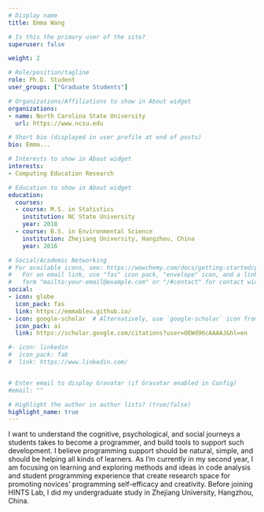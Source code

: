 ```yaml
---
# Display name
title: Emma Wang

# Is this the primary user of the site?
superuser: false

weight: 2

# Role/position/tagline
role: Ph.D. Student
user_groups: ["Graduate Students"]

# Organizations/Affiliations to show in About widget
organizations:
- name: North Carolina State University
  url: https://www.ncsu.edu

# Short bio (displayed in user profile at end of posts)
bio: Emma...

# Interests to show in About widget
interests:
- Computing Education Research

# Education to show in About widget
education:
  courses:
  - course: M.S. in Statistics
    institution: NC State University
    year: 2018
  - course: B.S. in Environmental Science
    institution: Zhejiang University, Hangzhou, China 
    year: 2016

# Social/Academic Networking
# For available icons, see: https://wowchemy.com/docs/getting-started/page-builder/#icons
#   For an email link, use "fas" icon pack, "envelope" icon, and a link in the
#   form "mailto:your-email@example.com" or "/#contact" for contact widget.
social:
- icon: globe
  icon_pack: fas
  link: https://emmableu.github.io/
- icon: google-scholar  # Alternatively, use `google-scholar` icon from `ai` icon pack
  icon_pack: ai
  link: https://scholar.google.com/citations?user=OEWd96cAAAAJ&hl=en

#- icon: linkedin
#  icon_pack: fab
#  link: https://www.linkedin.com/


# Enter email to display Gravatar (if Gravatar enabled in Config)
#email: ""

# Highlight the author in author lists? (true/false)
highlight_name: true
---
```


I want to understand the cognitive, psychological, and social journeys a students takes to become a programmer, and build tools to support such development. I believe programming support should be natural, simple, and should be helping all kinds of learners. As I’m currently in my second year, I am focusing on learning and exploring methods and ideas in code analysis and student programming experience that create research space for promoting novices’ programming self-efficacy and creativity.
Before joining HINTS Lab, I did my undergraduate study in Zhejiang University, Hangzhou, China.
